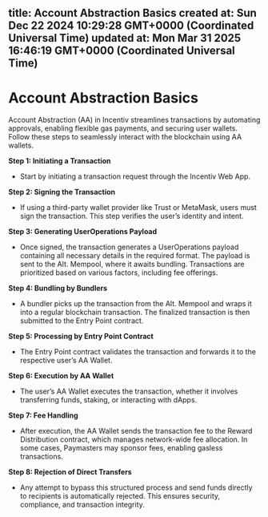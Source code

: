 
title: Account Abstraction Basics
created at: Sun Dec 22 2024 10:29:28 GMT+0000 (Coordinated Universal Time)
updated at: Mon Mar 31 2025 16:46:19 GMT+0000 (Coordinated Universal Time)
---

# Account Abstraction Basics

Account Abstraction (AA) in Incentiv streamlines transactions by automating approvals, enabling flexible gas payments, and securing user wallets. Follow these steps to seamlessly interact with the blockchain using AA wallets.

**Step 1: Initiating a Transaction**

* Start by initiating a transaction request through the Incentiv Web App.

**Step 2: Signing the Transaction**

* If using a third-party wallet provider like Trust or MetaMask, users must sign the transaction. This step verifies the user’s identity and intent.

**Step 3: Generating UserOperations Payload**

* Once signed, the transaction generates a UserOperations payload containing all necessary details in the required format. The payload is sent to the Alt. Mempool, where it awaits bundling. Transactions are prioritized based on various factors, including fee offerings.

**Step 4: Bundling by Bundlers**

* A bundler picks up the transaction from the Alt. Mempool and wraps it into a regular blockchain transaction. The finalized transaction is then submitted to the Entry Point contract.

**Step 5: Processing by Entry Point Contract**

* The Entry Point contract validates the transaction and forwards it to the respective user’s AA Wallet.

**Step 6: Execution by AA Wallet**

* The user’s AA Wallet executes the transaction, whether it involves transferring funds, staking, or interacting with dApps.

**Step 7: Fee Handling**

* After execution, the AA Wallet sends the transaction fee to the Reward Distribution contract, which manages network-wide fee allocation. In some cases, Paymasters may sponsor fees, enabling gasless transactions.

**Step 8: Rejection of Direct Transfers**

* Any attempt to bypass this structured process and send funds directly to recipients is automatically rejected. This ensures security, compliance, and transaction integrity.

          